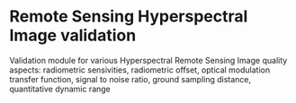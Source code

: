 # Remote Sensing Hyperspectral Image validation
Validation module for various Hyperspectral Remote Sensing Image quality aspects: radiometric sensivities, radiometric offset, optical modulation transfer function, signal to noise ratio, ground sampling distance, quantitative dynamic range
